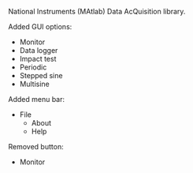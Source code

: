 National Instruments (MAtlab) Data AcQuisition library.

Added GUI options:
- Monitor
- Data logger
- Impact test
- Periodic
- Stepped sine
- Multisine

Added menu bar:
- File
  - About
  - Help

Removed button:
- Monitor
